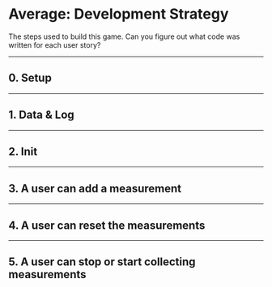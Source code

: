# Average: Development Strategy

The steps used to build this game. Can you figure out what code was written for each user story?

---

## 0. Setup

---

## 1. Data & Log

---

## 2. Init

---

## 3. A user can add a measurement

---

## 4. A user can reset the measurements

---

## 5. A user can stop or start collecting measurements
